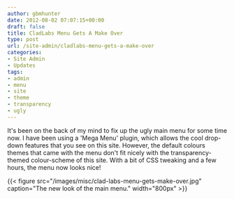```yaml
---
author: gbmhunter
date: 2012-08-02 07:07:15+00:00
draft: false
title: CladLabs Menu Gets A Make Over
type: post
url: /site-admin/cladlabs-menu-gets-a-make-over
categories:
- Site Admin
- Updates
tags:
- admin
- menu
- site
- theme
- transparency
- ugly
---
```


It's been on the back of my mind to fix up the ugly main menu for some time now. I have been using a 'Mega Menu' plugin, which allows the cool drop-down features that you see on this site. However, the default colours themes that came with the menu don't fit nicely with the transparency-themed colour-scheme of this site. With a bit of CSS tweaking and a few hours, the menu now looks nice!

{{< figure src="/images/misc/clad-labs-menu-gets-make-over.jpg" caption="The new look of the main menu."  width="800px" >}}
